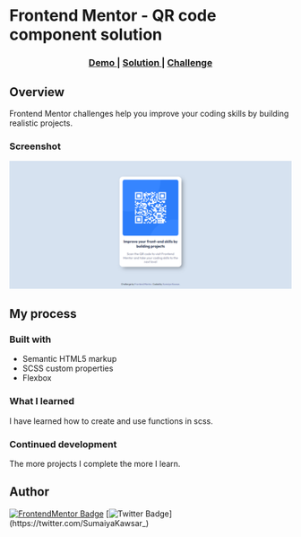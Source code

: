 # Frontend Mentor - QR code component solution

<div align="center">
  <h3>
    <a href="https://sumaiyakawsar.github.io/FrontendMentorsChallenges/Projects/qr-code-component-project/">
      Demo
    </a>
    <span> | </span>
    <a href="https://github.com/sumaiyakawsar/FrontendMentorsChallenges/tree/main/Projects/qr-code-component-project">
      Solution
    </a>
    <span> | </span>
    <a href="https://www.frontendmentor.io/challenges/qr-code-component-iux_sIO_H">
      Challenge
    </a>
  </h3>
</div>




## Overview
 Frontend Mentor challenges help you improve your coding skills by building realistic projects. 

### Screenshot

![Screenshot of the component](../../images/project1-qr.png)


## My process

### Built with

- Semantic HTML5 markup
- SCSS custom properties
- Flexbox
<!-- - Mobile-first workflow -->

### What I learned
I have learned how to create and use functions in scss.  

### Continued development

The more projects I complete the more I learn. 
 
## Author

<!-- - Website - [Add your name here](https://www.your-site.com) -->

[![FrontendMentor Badge](https://img.shields.io/badge/-_SumaiyaKawsar_-3F54A3?style=plastic&labelColor=3F54A3&logo=frontend-mentor&logoColor=white&link=https://www.frontendmentor.io/profile/sumaiyakawsar)](https://www.frontendmentor.io/profile/sumaiyakawsar) [![Twitter Badge](https://img.shields.io/badge/-_SumaiyaKawsar_-55acee?style=plastic&labelColor=55acee&logo=twitter&logoColor=white&link=https://twitter.com/SumaiyaKawsar_)](https://twitter.com/SumaiyaKawsar_)